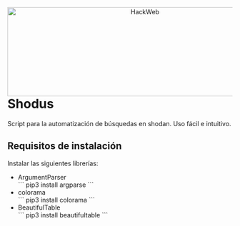 <p align="center">
<img src="https://gyazo.com/221b94ce5b2da615eb7f80b3e1fb5e6d.png"
    alt="HackWeb"
    width="600"
    height="200"
    style="float: left; margin-right:10px;" />
</p>


<h1>Shodus</h1>

Script para la automatización de búsquedas en shodan. Uso fácil e intuitivo.



## Requisitos de instalación

Instalar las siguientes librerías:
<ul>
    <li>ArgumentParser</li> 
    ```
    pip3 install argparse
    ```
    <li>colorama</li> 
    ```
    pip3 install colorama
    ```
    <li>BeautifulTable</li> 
    ```
    pip3 install beautifultable
    ```
</ul>
